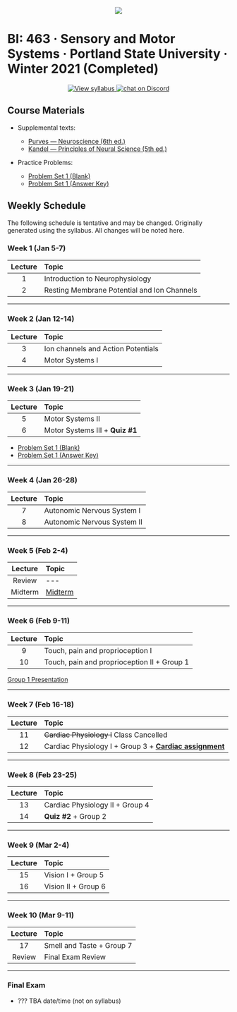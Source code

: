 <p align="center">
  <a title="Join BI: 463 Discord Server 🥳" href="https://discord.gg/DHGub8zxzZ">
  <img src="../assets/images/bi-463.ico" />
  </a>
</p>

# BI: 463 · Sensory and Motor Systems · Portland State University · Winter 2021 (Completed)

 <p align="center">
    <a href="motor-and-sensory-W21.pdf">
    <img title="View syllabus" src="https://img.shields.io/badge/BI: 463-Syllabus-informational?logo=adobe-acrobat-reader" >
    </a>
    <a href="https://discord.gg/DHGub8zxzZ">
  <img title="Join BI: 463 Discord Server 🥳" src="https://img.shields.io/discord/790760762418659349?logo=discord"
   alt="chat on Discord">
    </a>
</p>

## **Course Materials**

- Supplemental texts:

  - [Purves &mdash; Neuroscience (6th ed.)](https://1lib.us/book/5481039/fb91d9)
  - [Kandel &mdash; Principles of Neural Science (5th ed.) ](https://1lib.us/book/2477222/4a05ed)

- Practice Problems:
  - [Problem Set 1 (Blank)](problem-set-1.pdf)
  - [Problem Set 1 (Answer Key)](problem-set-1-answers.pdf)

## **Weekly Schedule**

The following schedule is tentative and may be changed. Originally generated using the syllabus. All changes will be noted here.

### **Week 1** (Jan 5-7)

| Lecture | Topic                                       |
| :-----: | :------------------------------------------ |
|    1    | Introduction to Neurophysiology             |
|    2    | Resting Membrane Potential and Ion Channels |

---

### **Week 2** (Jan 12-14)

| Lecture | Topic                              |
| :-----: | :--------------------------------- |
|    3    | Ion channels and Action Potentials |
|    4    | Motor Systems I                    |

---

### **Week 3** (Jan 19-21)

| Lecture | Topic                           |
| :-----: | :------------------------------ |
|    5    | Motor Systems II                |
|    6    | Motor Systems III + **Quiz #1** |

- [Problem Set 1 (Blank)](problem-set-1.pdf)
- [Problem Set 1 (Answer Key)](problem-set-1-answers.pdf)

---

### **Week 4** (Jan 26-28)

| Lecture | Topic                       |
| :-----: | :-------------------------- |
|    7    | Autonomic Nervous System I  |
|    8    | Autonomic Nervous System II |

---

### **Week 5** (Feb 2-4)

| Lecture | Topic                  |
| :-----: | :--------------------- |
| Review  | ---                    |
| Midterm | [Midterm](midterm.pdf) |

---

### **Week 6** (Feb 9-11)

| Lecture | Topic                                       |
| :-----: | :------------------------------------------ |
|    9    | Touch, pain and proprioception I            |
|   10    | Touch, pain and proprioception II + Group 1 |

[Group 1 Presentation](presentation.pdf)

---

### **Week 7** (Feb 16-18)

| Lecture | Topic                                                    |
| :-----: | :------------------------------------------------------- |
|   11    | ~~Cardiac Physiology I~~ Class Cancelled                           |
|   12    | Cardiac Physiology I + Group 3 + **[Cardiac assignment](cardiac.pdf)** |

---

### **Week 8** (Feb 23-25)

| Lecture | Topic                   |
| :-----: | :---------------------- |
|   13    | Cardiac Physiology II + Group 4  |
|   14    | **Quiz #2** + Group 2 |


---

### **Week 9** (Mar 2-4)

| Lecture | Topic                        |
| :-----: | :--------------------------- |
|   15    | Vision I + Group 5  |
|   16    | Vision II + Group 6 |

---

### **Week 10** (Mar 9-11)

| Lecture | Topic                                            |
| :-----: | :----------------------------------------------- |
|   17    | Smell and Taste + Group 7 |
| Review  | Final Exam Review                                |

---

### **Final Exam**

- ??? TBA date/time (not on syllabus)
